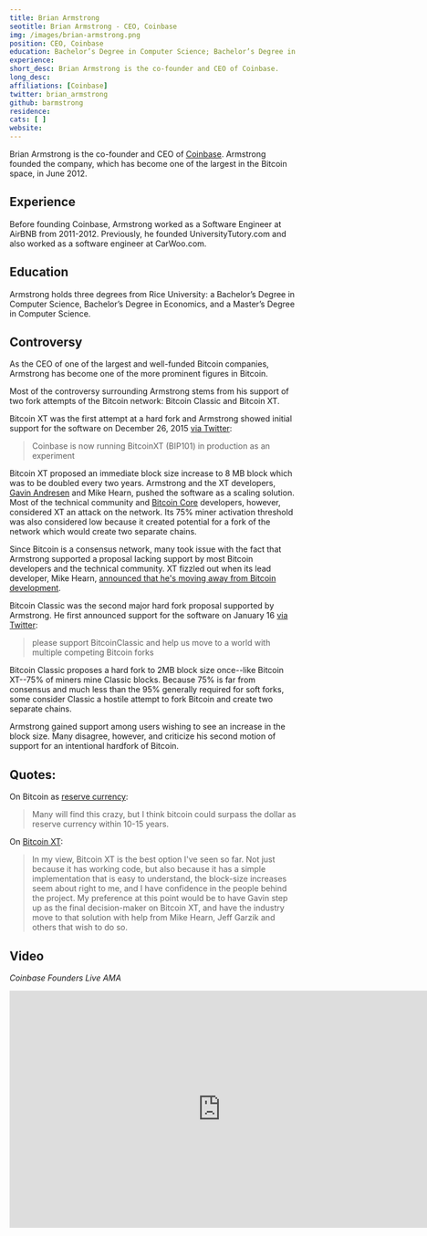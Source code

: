```yaml
---
title: Brian Armstrong
seotitle: Brian Armstrong - CEO, Coinbase
img: /images/brian-armstrong.png
position: CEO, Coinbase
education: Bachelor’s Degree in Computer Science; Bachelor’s Degree in Economics; Master’s Degree in Computer Science
experience:
short_desc: Brian Armstrong is the co-founder and CEO of Coinbase.
long_desc:
affiliations: [Coinbase]
twitter: brian_armstrong
github: barmstrong
residence:
cats: [ ]
website:
---
```

Brian Armstrong is the co-founder and CEO of [Coinbase](/coinbase-review/). Armstrong founded the company, which has become one of the largest in the Bitcoin space, in June 2012.

## Experience

Before founding Coinbase, Armstrong worked as a Software Engineer at AirBNB from 2011-2012. Previously, he founded UniversityTutory.com and also worked as a software engineer at CarWoo.com.

## Education

Armstrong holds three degrees from Rice University: a Bachelor’s Degree in Computer Science, Bachelor’s Degree in Economics, and a Master’s Degree in Computer Science.

## Controversy

As the CEO of one of the largest and well-funded Bitcoin companies, Armstrong has become one of the more prominent figures in Bitcoin.

Most of the controversy surrounding Armstrong stems from his support of two fork attempts of the Bitcoin network: Bitcoin Classic and Bitcoin XT.  

Bitcoin XT was the first attempt at a hard fork and Armstrong showed initial support for the software on December 26, 2015 [via Twitter](https://twitter.com/brian_armstrong/status/680902843784544256):

> Coinbase is now running BitcoinXT (BIP101) in production as an experiment

Bitcoin XT proposed an immediate block size increase to 8 MB block which was to be doubled every two years. Armstrong and the XT developers, [Gavin Andresen](/gavin-andresen/) and Mike Hearn, pushed the software as a scaling solution. Most of the technical community and [Bitcoin Core](/bitcoin-core/) developers, however, considered XT an attack on the network. Its 75% miner activation threshold was also considered low because it created potential for a fork of the network which would create two separate chains.

Since Bitcoin is a consensus network, many took issue with the fact that Armstrong supported a proposal lacking support by most Bitcoin developers and the technical community. XT fizzled out when its lead developer, Mike Hearn, [announced that he's moving away from Bitcoin development](https://medium.com/@octskyward/the-resolution-of-the-bitcoin-experiment-dabb30201f7#.xoxkjf68c).

Bitcoin Classic was the second major hard fork proposal supported by Armstrong. He first announced support for the software on January 16 [via Twitter](https://twitter.com/brian_armstrong/status/688400589315690496):

> please support BitcoinClassic and help us move to a world with multiple competing Bitcoin forks

Bitcoin Classic proposes a hard fork to 2MB block size once--like Bitcoin XT--75% of miners mine Classic blocks. Because 75% is far from consensus and much less than the 95% generally required for soft forks, some consider Classic a hostile attempt to fork Bitcoin and create two separate chains.

Armstrong gained support among users wishing to see an increase in the block size. Many disagree, however, and criticize his second motion of support for an intentional hardfork of Bitcoin.

## Quotes:

On Bitcoin as [reserve currency](https://twitter.com/brian_armstrong/status/624422827307831296):

> Many will find this crazy, but I think bitcoin could surpass the dollar as reserve currency within 10-15 years.

On [Bitcoin XT](https://bitcoinmagazine.com/articles/coinbase-ceo-brian-armstrong-bip-is-the-best-proposal-we-ve-seen-so-far-1446584055):

> In my view, Bitcoin XT is the best option I've seen so far. Not just because it has working code, but also because it has a simple implementation that is easy to understand, the block-size increases seem about right to me, and I have confidence in the people behind the project. My preference at this point would be to have Gavin step up as the final decision-maker on Bitcoin XT, and have the industry move to that solution with help from Mike Hearn, Jeff Garzik and others that wish to do so.

## Video

_Coinbase Founders Live AMA_

<iframe width="740" height="416" src="https://www.youtube.com/embed/w3OWzZSr8Nc" frameborder="0" allowfullscreen></iframe>
